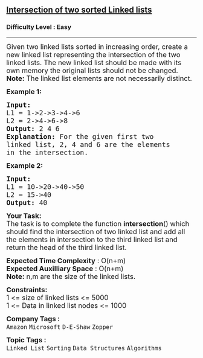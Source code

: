 <h2><a href="https://practice.geeksforgeeks.org/problems/intersection-of-two-sorted-linked-lists/1">Intersection of two sorted Linked lists</a></h2><h3>Difficulty Level : Easy</h3><hr><div class="problems_problem_content__Xm_eO"><p><span style="font-size:18px">Given two linked lists sorted in increasing order, create a new linked list representing the intersection of the two linked lists. The new linked list should be made with its own memory  the original lists should not be changed.<br>
<strong>Note:</strong> The linked list elements are not necessarily distinct.</span></p>

<p><span style="font-size:18px"><strong>Example 1:</strong></span></p>

<pre><span style="font-size:18px"><strong>Input:
</strong>L1 = 1-&gt;2-&gt;3-&gt;4-&gt;6
L2 = 2-&gt;4-&gt;6-&gt;8
<strong>Output: </strong>2 4 6<strong>
Explanation: </strong>For the given first two
linked list, 2, 4 and 6 are the elements
in the intersection.</span></pre>

<p><span style="font-size:18px"><strong>Example 2:</strong></span></p>

<pre><span style="font-size:18px"><strong>Input:
</strong>L1 = 10-&gt;20-&gt;40-&gt;50
L2 = 15-&gt;40
<strong>Output: </strong>40
</span></pre>

<p><span style="font-size:18px"><strong>Your Task:</strong><br>
The task is to complete the function&nbsp;<strong>intersection</strong>() which should find the intersection of two linked list and add all the elements in intersection to the third linked list and return the head of the third linked list.</span></p>

<p><span style="font-size:18px"><strong>Expected Time Complexity</strong> : O(n+m)<br>
<strong>Expected Auxilliary Space</strong> : O(n+m)<br>
<strong>Note:</strong> n,m are the size of the linked lists.</span></p>

<p><span style="font-size:18px"><strong>Constraints:</strong><br>
1 &lt;= size of linked lists &lt;= 5000<br>
1 &lt;= Data in linked list nodes &lt;= 1000</span></p>
</div><p><span style=font-size:18px><strong>Company Tags : </strong><br><code>Amazon</code>&nbsp;<code>Microsoft</code>&nbsp;<code>D-E-Shaw</code>&nbsp;<code>Zopper</code>&nbsp;<br><p><span style=font-size:18px><strong>Topic Tags : </strong><br><code>Linked List</code>&nbsp;<code>Sorting</code>&nbsp;<code>Data Structures</code>&nbsp;<code>Algorithms</code>&nbsp;